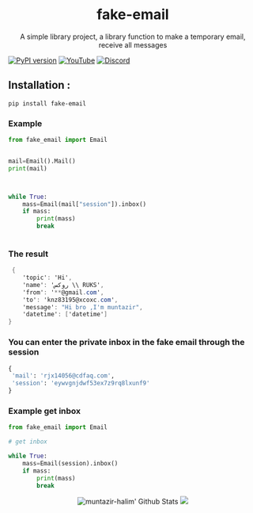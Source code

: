 <h1 align="center">fake-email</h1>
<p align="center">A simple library project, a library function to make a temporary email, receive all messages</p>

[![PyPI version](https://img.shields.io/pypi/v/fake-email.svg)](https://pypi.org/project/fake-email)
[![YouTube](https://img.shields.io/static/v1?label=subscribe&logo=youtube&logoColor=ff0000&color=brightgreen&message=4.2k)](https://youtube.com/channel/UCUNbzQRjfAXGCKI1LY72DTA)
[![Discord](https://img.shields.io/discord/566880874789076992?logo=telegram)](https://t.me/TBIBB)





## Installation :
```
pip install fake-email
```
### Example
```python
from fake_email import Email


mail=Email().Mail()
print(mail)



while True:
	mass=Email(mail["session"]).inbox()
	if mass:
		print(mass)
		break
	
```
### The result

```cs 
 {     
    'topic': 'Hi', 
    'name': 'روكس \\ RUKS', 
    'from': '**@gmail.com', 
    'to': 'knz83195@xcoxc.com', 
    'message': "Hi bro ,I'm muntazir",  
    'datetime': ['datetime']
}
```

### You can enter the private inbox in the fake email through the session
```python 
{
 'mail': 'rjx14056@cdfaq.com',
 'session': 'eywvgnjdwf53ex7z9rq8lxunf9'
}
```
### Example get inbox

```python 
from fake_email import Email

# get inbox

while True:
	mass=Email(session).inbox()
	if mass:
		print(mass)
		break
```

</p>
<p align="center">
  <img alt="muntazir-halim' Github Stats" src="https://github-readme-stats.vercel.app/api?username=muntazir-halim&show_icons=true&include_all_commits=true&hide_border=true" />
 <img src="https://github-readme-stats.anuraghazra1.vercel.app/api/top-langs/?username=muntazir-halim&hide=ruby,perl&hide_border=true" /> 
</p>


